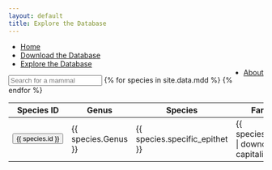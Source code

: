 ```yaml
---
layout: default
title: Explore the Database
---
```

<script type="text/javascript" src="/js/papaparse.min.js"></script>
<script src="/js/filter.js"></script>

<ul>
<li><a href="/index.html">Home</a></li>
<li><a href="assets/data/mdd.csv">Download the Database</a></li>
<li><a href="explore.html">Explore the Database</a></li>
<li style="float:right"><a href="about.html">About</a></li>
</ul>
<input class="input_text" type="search" id="searchTerm" placeholder="Search for a mammal">

<table class="table" id="fullTable">    
    <thead>
    <tr>
        <th>Species ID</th>
        <th>Genus</th>
        <th>Species</th>
        <th>Family</th>
        <th>Order</th>
    </tr>
    </thead>
    <tbody>
        {% for species in site.data.mdd %}
            <tr>
            <td><a href="#top"><input type = "button" onclick = "searchMDD(this)" id = "speciesID" value = "{{ species.id }}" /></a></td>
            <td>{{ species.Genus }}</td>
            <td>{{ species.specific_epithet }}</td>
            <td>{{ species.Family | downcase | capitalize }}</td>
            <td>{{ species.Order | downcase | capitalize }}</td>
            <td style="display: none">{{ species.SciName }}</td>
            </tr>
        {% endfor %}
    </tbody>
</table>
<script>document.querySelector('#searchTerm').addEventListener('keyup', filterFunc, false);</script>



